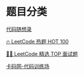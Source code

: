 # 题目分类

[代码随想录](https://github.com/youngyangyang04/leetcode-master) 

[🔥 LeetCode 热题 HOT 100](https://leetcode.cn/problemset/?listId=2cktkvj&page=1) 

[👨‍💻 LeetCode 精选 TOP 面试题](https://leetcode.cn/problemset/?page=1&listId=2ckc81c)  



[卡码网-代码训练场](https://kamacoder.com/)



